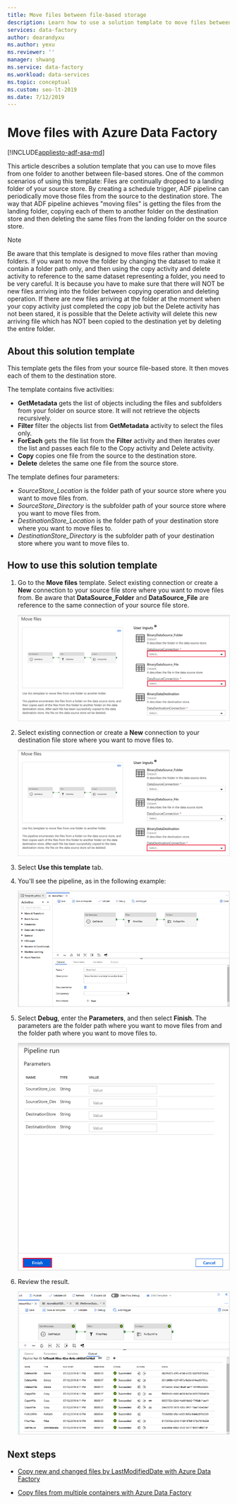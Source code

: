 ```yaml
---
title: Move files between file-based storage
description: Learn how to use a solution template to move files between file-based storage by using Azure Data Factory.
services: data-factory
author: dearandyxu
ms.author: yexu
ms.reviewer: ''
manager: shwang
ms.service: data-factory
ms.workload: data-services
ms.topic: conceptual
ms.custom: seo-lt-2019
ms.date: 7/12/2019
---
```


# Move files with Azure Data Factory
[!INCLUDE[appliesto-adf-asa-md](includes/appliesto-adf-asa-md.md)]

This article describes a solution template that you can use to move files from one folder to another between file-based stores. One of the common scenarios of using this template: Files are continually dropped to a landing folder of your source store. By creating a schedule trigger, ADF pipeline can periodically move those files from the source to the destination store.  The way that ADF pipeline achieves "moving files" is getting the files from the landing folder, copying each of them to another folder on the destination store and then deleting the same files from the landing folder on the source store.

> [!NOTE]
> Be aware that this template is designed to move files rather than moving folders.  If you want to move the folder by changing the dataset to make it contain a folder path only, and then using the copy activity and delete activity to reference to the same dataset representing a folder, you need to be very careful. It is because you have to make sure that there will NOT be new files arriving into the folder between copying operation and deleting operation. If there are new files arriving at the folder at the moment when your copy activity just completed the copy job but the Delete activity has not been stared, it is possible that the Delete activity will delete this new arriving file which has NOT been copied to the destination yet by deleting the entire folder.

## About this solution template

This template gets the files from your source file-based store. It then moves each of them to the destination store.

The template contains five activities:
- **GetMetadata** gets the list of objects including the files and subfolders from your folder on source store. It will not retrieve the objects recursively. 
- **Filter** filter the objects list from **GetMetadata** activity to select the files only. 
- **ForEach** gets the file list from the **Filter** activity and then iterates over the list and passes each file to the Copy activity and Delete activity.
- **Copy** copies one file from the source to the destination store.
- **Delete** deletes the same one file from the source store.

The template defines four parameters:
- *SourceStore_Location* is the folder path of your source store where you want to move files from. 
- *SourceStore_Directory* is the subfolder path of your source store where you want to move files from.
- *DestinationStore_Location* is the folder path of your destination store where you want to move files to. 
- *DestinationStore_Directory* is the subfolder path of your destination store where you want to move files to.

## How to use this solution template

1. Go to the **Move files** template. Select existing connection or create a **New** connection to your source file store where you want to move files from. Be aware that **DataSource_Folder** and **DataSource_File** are reference to the same connection of your source file store.

    ![Create a new connection to the source](media/solution-template-move-files/move-files1.png)

2. Select existing connection or create a **New** connection to your destination file store where you want to move files to.

    ![Create a new connection to the destination](media/solution-template-move-files/move-files2.png)

3. Select **Use this template** tab.
	
4. You'll see the pipeline, as in the following example:

    ![Show the pipeline](media/solution-template-move-files/move-files4.png)

5. Select **Debug**, enter the **Parameters**, and then select **Finish**.   The parameters are the folder path where you want to move files from and the folder path where you want to move files to. 

    ![Run the pipeline](media/solution-template-move-files/move-files5.png)

6. Review the result.

    ![Review the result](media/solution-template-move-files/move-files6.png)

## Next steps

- [Copy new and changed files by LastModifiedDate with Azure Data Factory](solution-template-copy-new-files-lastmodifieddate.md)

- [Copy files from multiple containers with Azure Data Factory](solution-template-copy-files-multiple-containers.md)